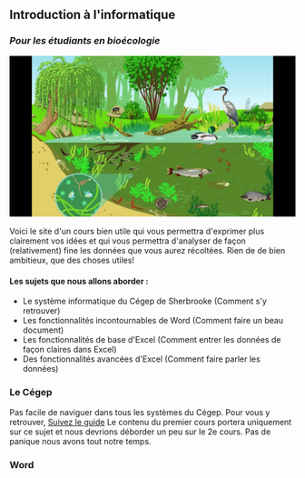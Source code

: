 ## Introduction à l'informatique
### _Pour les étudiants en bioécologie_

![Introduction](/images/banniere.jpeg)

Voici le site d'un cours bien utile qui vous permettra d'exprimer plus clairement vos idées et qui vous permettra d'analyser de façon (relativement) fine les données que vous aurez récoltées. Rien de de bien ambitieux, que des choses utiles!

#### Les sujets que nous allons aborder :
- Le système informatique du Cégep de Sherbrooke (Comment s'y retrouver) 
- Les fonctionnalités incontournables de Word (Comment faire un beau document)
- Les fonctionnalités de base d'Excel (Comment entrer les données de façon claires dans Excel)
- Des fonctionnalités avancées d'Excel (Comment faire parler les données)

### Le Cégep
Pas facile de naviguer dans tous les systèmes du Cégep. Pour vous y retrouver, [Suivez le guide](/cegep/)
Le contenu du premier cours portera uniquement sur ce sujet et nous devrions déborder un peu sur le 2e cours. Pas de panique nous avons tout notre temps.

### Word

